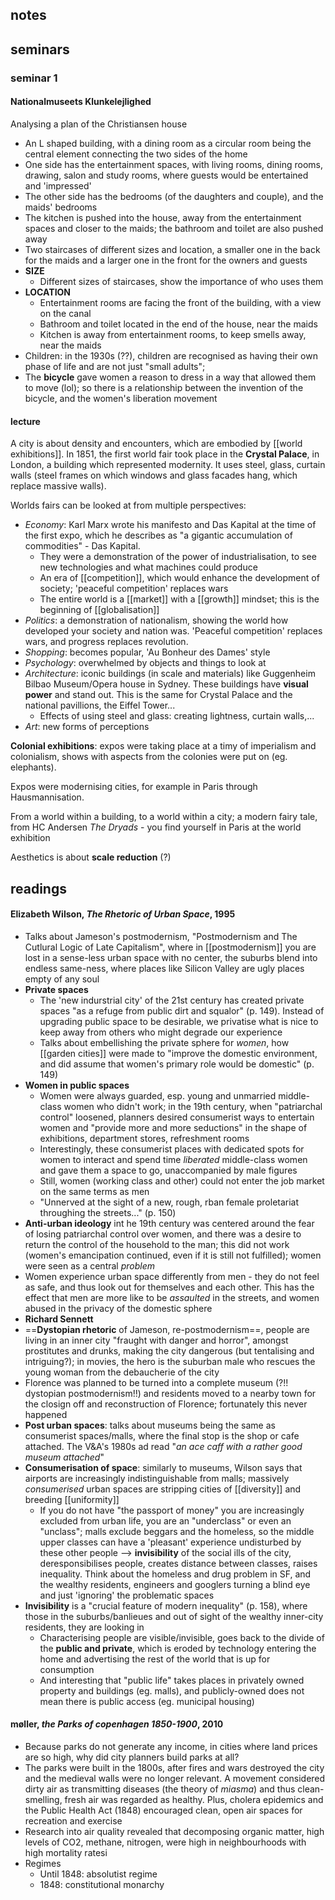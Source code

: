 ## notes


## seminars

### seminar 1

#### Nationalmuseets Klunkelejlighed

Analysing a plan of the Christiansen house 
- An L shaped building, with a dining room as a circular room being the central element connecting the two sides of the home
- One side has the entertainment spaces, with living rooms, dining rooms, drawing, salon and study rooms, where guests would be entertained and 'impressed'
- The other side has the bedrooms (of the daughters and couple), and the maids' bedrooms
- The kitchen is pushed into the house, away from the entertainment spaces and closer to the maids; the bathroom and toilet are also pushed away
- Two staircases of different sizes and location, a smaller one in the back for the maids and a larger one in the front for the owners and guests
- **SIZE**
	- Different sizes of staircases, show the importance of who uses them
- **LOCATION**
	- Entertainment rooms are facing the front of the building, with a view on the canal
	- Bathroom and toilet located in the end of the house, near the maids
	- Kitchen is away from entertainment rooms, to keep smells away, near the maids
- Children: in the 1930s (??), children are recognised as having their own phase of life and are not just "small adults"; 
- The **bicycle** gave women a reason to dress in a way that allowed them to move (lol); so there is a relationship between the invention of the bicycle, and the women's liberation movement

#### lecture

A city is about density and encounters, which are embodied by [[world exhibitions]]. In 1851, the first world fair took place in the **Crystal Palace**, in London, a building which represented modernity.
It uses steel, glass, curtain walls (steel frames on which windows and glass facades hang, which replace massive walls). 

Worlds fairs can be looked at from multiple perspectives:
- *Economy*:  Karl Marx wrote his manifesto and Das Kapital at the time of the first expo, which he describes as "a gigantic accumulation of commodities" - Das Kapital. 
	- They were a demonstration of the power of industrialisation, to see new technologies and what machines could produce
	- An era of [[competition]], which would enhance the development of society; 'peaceful competition' replaces wars
	- The entire world is a [[market]] with a [[growth]] mindset; this is the beginning of [[globalisation]]
- *Politics*: a demonstration of nationalism, showing the world how developed your society and nation was. 'Peaceful competition' replaces wars, and progress replaces revolution. 
- *Shopping*: becomes popular, 'Au Bonheur des Dames' style 
- *Psychology*: overwhelmed by objects and things to look at
- *Architecture*: iconic buildings (in scale and materials) like Guggenheim Bilbao Museum/Opera house in Sydney. These buildings have **visual power**  and stand out. This is the same for Crystal Palace and the national pavillions, the Eiffel Tower...
	- Effects of using steel and glass: creating lightness, curtain walls,...
- *Art*: new forms of perceptions

**Colonial exhibitions**: expos were taking place at a timy of imperialism and colonialism, shows with aspects from the colonies were put on (eg. elephants).

Expos were modernising cities, for example in Paris through Hausmannisation.
  
From a world within a building, to a world within a city; a modern fairy tale, from HC Andersen *The Dryads* - you find yourself in Paris at the world exhibition

Aesthetics is about **scale reduction** (?)

## readings

#### Elizabeth Wilson, *The Rhetoric of Urban Space*, 1995
- Talks about Jameson's postmodernism, "Postmodernism and The Cutlural Logic of Late Capitalism", where in [[postmodernism]] you are lost in a sense-less urban space with no center, the suburbs blend into endless same-ness, where places like Silicon Valley are ugly places empty of any soul
- **Private spaces**
	- The 'new indurstrial city' of the 21st century has created private spaces "as a refuge from public dirt and squalor" (p. 149). Instead of upgrading public space to be desirable, we privatise what is nice to keep away from others who might degrade our experience
	- Talks about embellishing the private sphere for *women*, how [[garden cities]] were made to "improve the domestic environment, and did assume that women's primary role would be domestic" (p. 149)
- **Women in public spaces**
	- Women were always guarded, esp. young and unmarried middle-class women who didn't work; in the 19th century, when "patriarchal control" loosened, planners desired consumerist ways to entertain women and "provide more and more seductions" in the shape of exhibitions, department stores, refreshment rooms
	- Interestingly, these consumerist places with dedicated spots for women to interact and spend time *liberated* middle-class women and gave them a space to go, unaccompanied by male figures
	- Still, women (working class and other) could not enter the job market on the same terms as men
	- "Unnerved at the sight of a new, rough, rban female proletariat throughing the streets..." (p. 150)
- **Anti-urban ideology** int he 19th century was centered around the fear of losing patriarchal control over women, and there was a desire to return the control of the household to the man; this did not work (women's emancipation continued, even if it is still not fulfilled); women were seen as a central *problem*
- Women experience urban space differently from men - they do not feel as safe, and thus look out for themselves and each other. This has the effect that men are more like to be *assaulted* in the streets, and women abused in the privacy of the domestic sphere
- **Richard Sennett**
- ==**Dystopian rhetoric** of Jameson, re-postmodernism==, people are living in an inner city "fraught with danger and horror", amongst prostitutes and drunks, making the city dangerous (but tentalising and intriguing?); in movies, the hero is the suburban male who rescues the young woman from the debaucherie of the city
- Florence was planned to be turned into a complete museum (?!! dystopian postmodernism!!) and residents moved to a nearby town for the closign off and reconstruction of Florence; fortunately this never happened
- **Post urban spaces**: talks about museums being the same as consumerist spaces/malls, where the final stop is the shop or cafe attached. The V&A's 1980s ad read "*an ace caff with a rather good museum attached*"
- **Consumerisation of space**: similarly to museums, Wilson says that airports are increasingly indistinguishable from malls; massively *consumerised* urban spaces are stripping cities of [[diversity]] and breeding [[uniformity]]
	- If you do not have "the passport of money" you are increasingly excluded from urban life, you are an "underclass" or even an "unclass"; malls exclude beggars and the homeless, so the middle upper classes can have a 'pleasant' experience undisturbed by these other people --> **invisibility** of the social ills of the city, deresponsibilises people, creates distance between classes, raises inequality. Think about the homeless and drug problem in SF, and the wealthy residents, engineers and googlers turning a blind eye and just 'ignoring' the problematic spaces
- **Invisibility** is a "crucial feature of modern inequality" (p. 158), where those in the suburbs/banlieues and out of sight of the wealthy inner-city residents, they are looking in 
	- Characterising people are visible/invisible, goes back to the divide of the **public and private**, which is eroded by technology entering the home and advertising the rest of the world that is up for consumption
	- And interesting that "public life" takes places in privately owned property and buildings (eg. malls), and publicly-owned does not mean there is public access (eg. municipal housing)

#### møller, *the Parks of copenhagen 1850-1900*, 2010
- Because parks do not generate any income, in cities where land prices are so high, why did city planners build parks at all?
- The parks were built in the 1800s, after fires and wars destroyed the city and the medieval walls were no longer relevant. A movement considered dirty air as transmitting diseases (the theory of *miasma*) and thus clean-smelling, fresh air was regarded as healthy. Plus, cholera epidemics and the Public Health Act (1848) encouraged clean, open air spaces for recreation and exercise
- Research into air quality revealed that decomposing organic matter, high levels of CO2, methane, nitrogen, were high in neighbourhoods with high mortality ratesi
- Regimes
	- Until 1848: absolutist regime
	- 1848: constitutional monarchy